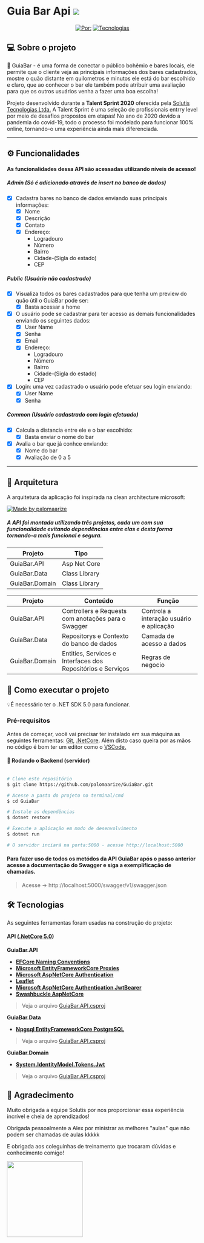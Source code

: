 # Guia Bar Api <img src="https://img.icons8.com/fluent/48/000000/beer.png"/>
<center><a href="https://www.linkedin.com/in/paloma-arize/"><img alt="Por: " src="https://img.shields.io/badge/Por:%20Paloma%20Arize-yellow"></a>  <a href="https://www.linkedin.com/in/paloma-arize/"><img alt="Tecnologias" src="https://img.shields.io/badge/Tecnologia-.NET%205.0-yellow"></a></center>

## 💻 Sobre o projeto

:beer: GuiaBar - é uma forma de conectar o público bohêmio e bares locais, ele permite que o cliente veja as principais informações dos bares cadastrados, mostre o quão distante em quilometros e minutos ele está do bar escolhido e claro, que ao conhecer o bar ele também pode atribuir uma avaliação para que os outros usuários venha a fazer uma boa escolha! 


Projeto desenvolvido durante a **Talent Sprint 2020** oferecida pela [Solutis Tecnologias Ltda.](https://solutis.com.br/)
A Talent Sprint é uma seleção de profissionais entrry level por meio de desafios propostos em etapas! No ano de 2020 devido a pandemia do covid-19, todo o processo foi modelado para funcionar 100% online, tornando-o uma experiência ainda mais diferenciada.

---

## ⚙️ Funcionalidades
#### As funcionalidades dessa API são acessadas utilizando níveis de acesso!
##### Admin (Só é adicionado através de insert no banco de dados) 

- [x] Cadastra bares no banco de dados enviando suas principais informações:
  - [x] Nome
  - [x] Descrição
  - [x] Contato
  - [x] Endereço: 
    - Logradouro
    - Número
    - Bairro
    - Cidade-(Sigla do estado)
    - CEP

##### Public (Usuário não cadastrado)
- [x] Visualiza todos os bares cadastrados para que tenha um preview do quão útil o GuiaBar pode ser:
  - [x] Basta acessar a home
- [x] O usuário pode se cadastrar para ter acesso as demais funcionalidades enviando os seguintes dados:
  - [x] User Name
  - [x] Senha
  - [x] Email
  - [x] Endereço: 
    - Logradouro
    - Número
    - Bairro
    - Cidade-(Sigla do estado)
    - CEP
- [x] Login: uma vez cadastrado o usuário pode efetuar seu login enviando:
  - [x] User Name
  - [x] Senha

##### Common (Usuário cadastrado com login efetuado)
- [x] Calcula a distancia entre ele e o bar escolhido:
  - [x] Basta enviar o nome do bar
- [x] Avalia o bar que já conhce enviando:
  - [x] Nome do bar
  - [x] Avaliação de 0 a 5

---

## 🎨 Arquitetura

A arquitetura da aplicação foi inspirada na clean architecture microsoft:

<a href="https://docs.microsoft.com/en-us/dotnet/architecture/modern-web-apps-azure/common-web-application-architectures">
  <img alt="Made by palomaarize" src="https://img.shields.io/badge/Acessar%20Documentação%20-Microsoft-yellow">
</a>

##### A API foi montada utilizando três projetos, cada um com sua funcionalidade evitando dependências entre elas e desta forma tornando-a mais funcional e segura.

| Projeto        |  Tipo         |
|----------------|---------------|
| GuiaBar.API    | Asp Net Core  |
| GuiaBar.Data   | Class Library |
| GuiaBar.Domain | Class Library |


| Projeto        | Conteúdo                                           |Função                                   |
|----------------|----------------------------------------------------|-----------------------------------------|
| GuiaBar.API    |Controllers  e Requests com anotações para o Swagger| Controla a interação usuário e aplicação|
| GuiaBar.Data   |Repositorys e Contexto do banco de dados            | Camada de acesso a dados|
| GuiaBar.Domain |Entities, Services e Interfaces dos Repositórios e Serviços|Regras de negocio|


## 🚀 Como executar o projeto

💡É necessário ter o .NET SDK 5.0 para funcionar.

### Pré-requisitos

Antes de começar, você vai precisar ter instalado em sua máquina as seguintes ferramentas:
[Git](https://git-scm.com), [.NetCore](https://dotnet.microsoft.com/download). 
Além disto caso queira por as mãos no código é bom ter um editor como o [VSCode.](https://code.visualstudio.com/)

#### 🎲 Rodando o Backend (servidor)

```bash

# Clone este repositório
$ git clone https://github.com/palomaarize/GuiaBar.git

# Acesse a pasta do projeto no terminal/cmd
$ cd GuiaBar

# Instale as dependências
$ dotnet restore

# Execute a aplicação em modo de desenvolvimento
$ dotnet run

# O servidor inciará na porta:5000 - acesse http://localhost:5000 

```
#### Para fazer uso de todos os metódos da API GuiaBar após o passo anterior acesse a documentação do Swagger e siga a exemplificação de chamadas.

> Acesse -> http://localhost:5000/swagger/v1/swagger.json



## 🛠 Tecnologias

As seguintes ferramentas foram usadas na construção do projeto:

#### **API**  ([.NetCore 5.0](https://docs.microsoft.com/pt-br/dotnet/core/dotnet-five))

**GuiaBar.API**

-   **[EFCore Naming Conventions](https://www.nuget.org/packages/EFCore.NamingConventions/5.0.0-rc1)**
-   **[Microsoft EntityFrameworkCore Proxies](https://www.nuget.org/packages/Microsoft.EntityFrameworkCore.Proxies/)**
-   **[Microsoft AspNetCore Authentication](https://www.nuget.org/packages/Microsoft.AspNetCore.Authentication.MicrosoftAccount)**
-   **[Leaflet](https://react-leaflet.js.org/en/)**
-   **[Microsoft AspNetCore Authentication JwtBearer](https://www.nuget.org/packages/Microsoft.AspNetCore.Authentication.JwtBearer/)**
-   **[Swashbuckle AspNetCore](https://www.nuget.org/packages/Swashbuckle.AspNetCore/)**

> Veja o arquivo  [GuiaBar.API.csproj](https://github.com/palomaarize/GuiaBar/blob/master/GuiaBar.API/GuiaBar.API.csproj)

**GuiaBar.Data**

-   **[Npgsql EntityFrameworkCore PostgreSQL](https://www.nuget.org/packages?q=Npgsql.EntityFrameworkCore.PostgreSQL)**

> Veja o arquivo  [GuiaBar.API.csproj](https://github.com/palomaarize/GuiaBar/blob/master/GuiaBar.Data/GuiaBar.Data.csproj)

**GuiaBar.Domain**

-   **[System.IdentityModel.Tokens.Jwt](https://www.nuget.org/packages/System.IdentityModel.Tokens.Jwt/)**

> Veja o arquivo  [GuiaBar.API.csproj](https://github.com/palomaarize/GuiaBar/blob/master/GuiaBar.Domain/GuiaBar.Domain.csproj)


## 💜 Agradecimento

Muito obrigada a equipe Solutis por nos proporcionar essa experiência incrível e cheia de aprendizados!

Obrigada pessoalmente a Alex por ministrar as melhores "aulas" que não podem ser chamadas de aulas kkkkk

E obrigada aos coleguinhas de treinamento que trocaram dúvidas e conhecimento comigo!

<img src="https://media.giphy.com/media/VelWewgR6CpNK/giphy.gif"
height="200" width="200">
